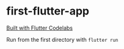 # first-flutter-app
[Built with Flutter Codelabs](https://codelabs.developers.google.com/codelabs/flutter-codelab-first#0)

Run from the first directory with `flutter run`
